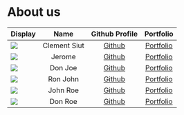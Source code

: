 # About us


Display |     Name     |             Github Profile              | Portfolio 
--------|:------------:|:---------------------------------------:|:---------:
![](https://via.placeholder.com/100.png?text=Photo) | Clement Siut | [Github](https://github.com/clement559) | [Portfolio](docs/team/clement.md)
![](NOPHOTO) |  Jerome  | [Github](https://github.com/jeromeongithub) | [Portfolio](NOPORTFOLIO)
![](https://via.placeholder.com/100.png?text=Photo) |   Don Joe    |      [Github](https://github.com/)      | [Portfolio](docs/team/johndoe.md)
![](https://via.placeholder.com/100.png?text=Photo) |   Ron John   |      [Github](https://github.com/)      | [Portfolio](docs/team/johndoe.md)
![](https://via.placeholder.com/100.png?text=Photo) |   John Roe   |      [Github](https://github.com/)      | [Portfolio](docs/team/johndoe.md)
![](https://via.placeholder.com/100.png?text=Photo) |   Don Roe    |      [Github](https://github.com/)      | [Portfolio](docs/team/johndoe.md)